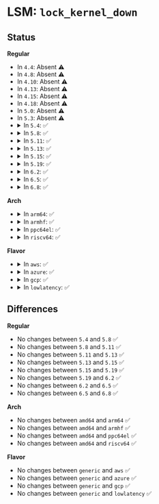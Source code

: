 # LSM: <code>lock_kernel_down</code>

## Status
<b>Regular</b>
<ul>
<li>
In <code>4.4</code>: Absent ⚠️
</li>
<li>
In <code>4.8</code>: Absent ⚠️
</li>
<li>
In <code>4.10</code>: Absent ⚠️
</li>
<li>
In <code>4.13</code>: Absent ⚠️
</li>
<li>
In <code>4.15</code>: Absent ⚠️
</li>
<li>
In <code>4.18</code>: Absent ⚠️
</li>
<li>
In <code>5.0</code>: Absent ⚠️
</li>
<li>
In <code>5.3</code>: Absent ⚠️
</li>
<li>
<details>
<summary>In <code>5.4</code>: ✅</summary>

```c
int security_lock_kernel_down(const char *where, enum lockdown_reason level);
```
</details>
</li>
<li>
<details>
<summary>In <code>5.8</code>: ✅</summary>

```c
int security_lock_kernel_down(const char *where, enum lockdown_reason level);
```
</details>
</li>
<li>
<details>
<summary>In <code>5.11</code>: ✅</summary>

```c
int security_lock_kernel_down(const char *where, enum lockdown_reason level);
```
</details>
</li>
<li>
<details>
<summary>In <code>5.13</code>: ✅</summary>

```c
int security_lock_kernel_down(const char *where, enum lockdown_reason level);
```
</details>
</li>
<li>
<details>
<summary>In <code>5.15</code>: ✅</summary>

```c
int security_lock_kernel_down(const char *where, enum lockdown_reason level);
```
</details>
</li>
<li>
<details>
<summary>In <code>5.19</code>: ✅</summary>

```c
int security_lock_kernel_down(const char *where, enum lockdown_reason level);
```
</details>
</li>
<li>
<details>
<summary>In <code>6.2</code>: ✅</summary>

```c
int security_lock_kernel_down(const char *where, enum lockdown_reason level);
```
</details>
</li>
<li>
<details>
<summary>In <code>6.5</code>: ✅</summary>

```c
int security_lock_kernel_down(const char *where, enum lockdown_reason level);
```
</details>
</li>
<li>
<details>
<summary>In <code>6.8</code>: ✅</summary>

```c
int security_lock_kernel_down(const char *where, enum lockdown_reason level);
```
</details>
</li>
</ul>
<b>Arch</b>
<ul>
<li>
<details>
<summary>In <code>arm64</code>: ✅</summary>

```c
int security_lock_kernel_down(const char *where, enum lockdown_reason level);
```
</details>
</li>
<li>
<details>
<summary>In <code>armhf</code>: ✅</summary>

```c
int security_lock_kernel_down(const char *where, enum lockdown_reason level);
```
</details>
</li>
<li>
<details>
<summary>In <code>ppc64el</code>: ✅</summary>

```c
int security_lock_kernel_down(const char *where, enum lockdown_reason level);
```
</details>
</li>
<li>
<details>
<summary>In <code>riscv64</code>: ✅</summary>

```c
int security_lock_kernel_down(const char *where, enum lockdown_reason level);
```
</details>
</li>
</ul>
<b>Flavor</b>
<ul>
<li>
<details>
<summary>In <code>aws</code>: ✅</summary>

```c
int security_lock_kernel_down(const char *where, enum lockdown_reason level);
```
</details>
</li>
<li>
<details>
<summary>In <code>azure</code>: ✅</summary>

```c
int security_lock_kernel_down(const char *where, enum lockdown_reason level);
```
</details>
</li>
<li>
<details>
<summary>In <code>gcp</code>: ✅</summary>

```c
int security_lock_kernel_down(const char *where, enum lockdown_reason level);
```
</details>
</li>
<li>
<details>
<summary>In <code>lowlatency</code>: ✅</summary>

```c
int security_lock_kernel_down(const char *where, enum lockdown_reason level);
```
</details>
</li>
</ul>

## Differences
<b>Regular</b>
<ul>
<li>
No changes between <code>5.4</code> and <code>5.8</code> ✅
</li>
<li>
No changes between <code>5.8</code> and <code>5.11</code> ✅
</li>
<li>
No changes between <code>5.11</code> and <code>5.13</code> ✅
</li>
<li>
No changes between <code>5.13</code> and <code>5.15</code> ✅
</li>
<li>
No changes between <code>5.15</code> and <code>5.19</code> ✅
</li>
<li>
No changes between <code>5.19</code> and <code>6.2</code> ✅
</li>
<li>
No changes between <code>6.2</code> and <code>6.5</code> ✅
</li>
<li>
No changes between <code>6.5</code> and <code>6.8</code> ✅
</li>
</ul>
<b>Arch</b>
<ul>
<li>
No changes between <code>amd64</code> and <code>arm64</code> ✅
</li>
<li>
No changes between <code>amd64</code> and <code>armhf</code> ✅
</li>
<li>
No changes between <code>amd64</code> and <code>ppc64el</code> ✅
</li>
<li>
No changes between <code>amd64</code> and <code>riscv64</code> ✅
</li>
</ul>
<b>Flavor</b>
<ul>
<li>
No changes between <code>generic</code> and <code>aws</code> ✅
</li>
<li>
No changes between <code>generic</code> and <code>azure</code> ✅
</li>
<li>
No changes between <code>generic</code> and <code>gcp</code> ✅
</li>
<li>
No changes between <code>generic</code> and <code>lowlatency</code> ✅
</li>
</ul>
